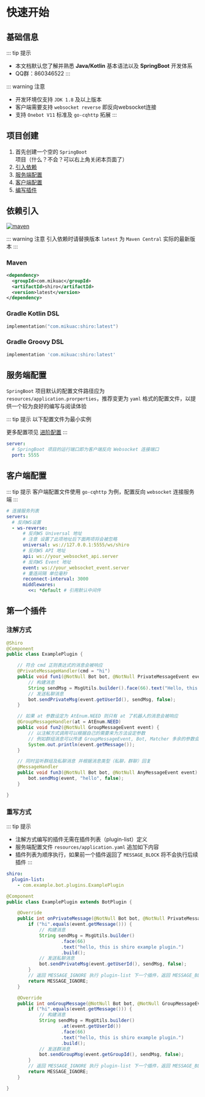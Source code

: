 # 快速开始

## 基础信息

::: tip 提示
- 本文档默认您了解并熟悉 **Java/Kotlin** 基本语法以及 **SpringBoot** 开发体系
- QQ群：860346522
:::

::: warning 注意
- 开发环境仅支持 `JDK 1.8` 及以上版本
- 客户端需要支持 `websocket reverse` 即反向websocket连接
- 支持 `Onebot V11` 标准及 `go-cqhttp` 拓展
:::

## 项目创建

1. 首先创建一个空的 `SpringBoot` 项目（什么？不会？可以右上角关闭本页面了）
2. [引入依赖](#依赖引入)
3. [服务端配置](#服务端配置)
4. [客户端配置](#客户端配置)
5. [编写插件](#第一个插件)

## 依赖引入

<a href="https://search.maven.org/search?q=com.mikuac.shiro"><img src="https://img.shields.io/maven-central/v/com.mikuac/shiro.svg?label=Maven%20Central&style=flat-square" alt="maven" /></a>

::: warning 注意
引入依赖时请替换版本 `latest` 为 `Maven Central` 实际的最新版本
:::

### Maven

```xml
<dependency>
  <groupId>com.mikuac</groupId>
  <artifactId>shiro</artifactId>
  <version>latest</version>
</dependency>
```

### Gradle Kotlin DSL

```kotlin
implementation("com.mikuac:shiro:latest")
```

### Gradle Groovy DSL

```groovy
implementation 'com.mikuac:shiro:latest'
```

## 服务端配置

`SpringBoot` 项目默认的配置文件路径应为 `resources/application.prorperties`，推荐变更为 `yaml` 格式的配置文件，以提供一个较为良好的编写与阅读体验

::: tip 提示
以下配置文件为最小实例

更多配置项见 [进阶配置](advanced.html#进阶配置文件)
:::

```yaml
server:
  # SpringBoot 项目的运行端口即为客户端反向 Websocket 连接端口
  port: 5555
```

## 客户端配置

::: tip 提示
客户端配置文件使用 `go-cqhttp` 为例，配置反向 `websocket` 连接服务端
:::

```yaml
# 连接服务列表
servers:
  # 反向WS设置
  - ws-reverse:
      # 反向WS Universal 地址
      # 注意 设置了此项地址后下面两项将会被忽略
      universal: ws://127.0.0.1:5555/ws/shiro
      # 反向WS API 地址
      api: ws://your_websocket_api.server
      # 反向WS Event 地址
      event: ws://your_websocket_event.server
      # 重连间隔 单位毫秒
      reconnect-interval: 3000
      middlewares:
        <<: *default # 引用默认中间件
```

## 第一个插件

### 注解方式

```java
@Shiro
@Component
public class ExamplePlugin {

    // 符合 cmd 正则表达式的消息会被响应
    @PrivateMessageHandler(cmd = "hi")
    public void fun1(@NotNull Bot bot, @NotNull PrivateMessageEvent event, @NotNull Matcher matcher) {
        // 构建消息
        String sendMsg = MsgUtils.builder().face(66).text("Hello, this is shiro demo.").build();
        // 发送私聊消息
        bot.sendPrivateMsg(event.getUserId(), sendMsg, false);
    }

    // 如果 at 参数设定为 AtEnum.NEED 则只有 at 了机器人的消息会被响应
    @GroupMessageHandler(at = AtEnum.NEED)
    public void fun2(@NotNull GroupMessageEvent event) {
        // 以注解方式调用可以根据自己的需要来为方法设定参数
        // 例如群组消息可以传递 GroupMessageEvent, Bot, Matcher 多余的参数会被设定为 null
        System.out.println(event.getMessage());
    }

    // 同时监听群组及私聊消息 并根据消息类型（私聊，群聊）回复
    @MessageHandler
    public void fun3(@NotNull Bot bot, @NotNull AnyMessageEvent event) {
        bot.sendMsg(event, "hello", false);
    }

}
```

### 重写方式

::: tip 提示
- 注解方式编写的插件无需在插件列表（plugin-list）定义
- 服务端配置文件 `resources/application.yaml` 追加如下内容
- 插件列表为顺序执行，如果前一个插件返回了 `MESSAGE_BLOCK` 将不会执行后续插件
:::

```yaml
shiro:
  plugin-list: 
    - com.example.bot.plugins.ExamplePlugin
```

```java
@Component
public class ExamplePlugin extends BotPlugin {

    @Override
    public int onPrivateMessage(@NotNull Bot bot, @NotNull PrivateMessageEvent event) {
        if ("hi".equals(event.getMessage())) {
            // 构建消息
            String sendMsg = MsgUtils.builder()
                    .face(66)
                    .text("hello, this is shiro example plugin.")
                    .build();
            // 发送私聊消息
            bot.sendPrivateMsg(event.getUserId(), sendMsg, false);
        }
        // 返回 MESSAGE_IGNORE 执行 plugin-list 下一个插件，返回 MESSAGE_BLOCK 则不执行下一个插件
        return MESSAGE_IGNORE;
    }

    @Override
    public int onGroupMessage(@NotNull Bot bot, @NotNull GroupMessageEvent event) {
        if ("hi".equals(event.getMessage())) {
            // 构建消息
            String sendMsg = MsgUtils.builder()
                    .at(event.getUserId())
                    .face(66)
                    .text("hello, this is shiro example plugin.")
                    .build();
            // 发送群消息
            bot.sendGroupMsg(event.getGroupId(), sendMsg, false);
        }
        // 返回 MESSAGE_IGNORE 执行 plugin-list 下一个插件，返回 MESSAGE_BLOCK 则不执行下一个插件
        return MESSAGE_IGNORE;
    }

}
```
